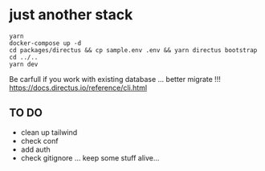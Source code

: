 # just another stack

```
yarn 
docker-compose up -d
cd packages/directus && cp sample.env .env && yarn directus bootstrap cd ../..
yarn dev
```
Be carfull if you work with  existing database ... better migrate !!!
https://docs.directus.io/reference/cli.html


## TO DO

- clean up tailwind
- check conf
- add auth
- check gitignore ... keep some stuff alive...